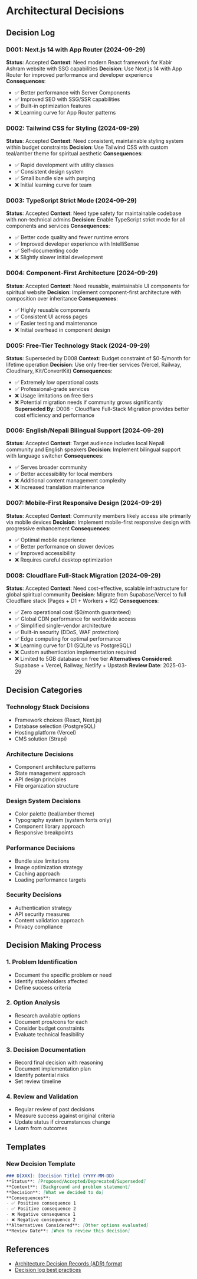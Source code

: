 # Architectural Decisions

## Decision Log

### D001: Next.js 14 with App Router (2024-09-29)
**Status**: Accepted
**Context**: Need modern React framework for Kabir Ashram website with SSG capabilities
**Decision**: Use Next.js 14 with App Router for improved performance and developer experience
**Consequences**:
- ✅ Better performance with Server Components
- ✅ Improved SEO with SSG/SSR capabilities
- ✅ Built-in optimization features
- ❌ Learning curve for App Router patterns

### D002: Tailwind CSS for Styling (2024-09-29)
**Status**: Accepted
**Context**: Need consistent, maintainable styling system within budget constraints
**Decision**: Use Tailwind CSS with custom teal/amber theme for spiritual aesthetic
**Consequences**:
- ✅ Rapid development with utility classes
- ✅ Consistent design system
- ✅ Small bundle size with purging
- ❌ Initial learning curve for team

### D003: TypeScript Strict Mode (2024-09-29)
**Status**: Accepted
**Context**: Need type safety for maintainable codebase with non-technical admins
**Decision**: Enable TypeScript strict mode for all components and services
**Consequences**:
- ✅ Better code quality and fewer runtime errors
- ✅ Improved developer experience with IntelliSense
- ✅ Self-documenting code
- ❌ Slightly slower initial development

### D004: Component-First Architecture (2024-09-29)
**Status**: Accepted
**Context**: Need reusable, maintainable UI components for spiritual website
**Decision**: Implement component-first architecture with composition over inheritance
**Consequences**:
- ✅ Highly reusable components
- ✅ Consistent UI across pages
- ✅ Easier testing and maintenance
- ❌ Initial overhead in component design

### D005: Free-Tier Technology Stack (2024-09-29)
**Status**: Superseded by D008
**Context**: Budget constraint of $0-5/month for lifetime operation
**Decision**: Use only free-tier services (Vercel, Railway, Cloudinary, Kit/ConvertKit)
**Consequences**:
- ✅ Extremely low operational costs
- ✅ Professional-grade services
- ❌ Usage limitations on free tiers
- ❌ Potential migration needs if community grows significantly
**Superseded By**: D008 - Cloudflare Full-Stack Migration provides better cost efficiency and performance

### D006: English/Nepali Bilingual Support (2024-09-29)
**Status**: Accepted
**Context**: Target audience includes local Nepali community and English speakers
**Decision**: Implement bilingual support with language switcher
**Consequences**:
- ✅ Serves broader community
- ✅ Better accessibility for local members
- ❌ Additional content management complexity
- ❌ Increased translation maintenance

### D007: Mobile-First Responsive Design (2024-09-29)
**Status**: Accepted
**Context**: Community members likely access site primarily via mobile devices
**Decision**: Implement mobile-first responsive design with progressive enhancement
**Consequences**:
- ✅ Optimal mobile experience
- ✅ Better performance on slower devices
- ✅ Improved accessibility
- ❌ Requires careful desktop optimization

### D008: Cloudflare Full-Stack Migration (2024-09-29)
**Status**: Accepted
**Context**: Need cost-effective, scalable infrastructure for global spiritual community
**Decision**: Migrate from Supabase/Vercel to full Cloudflare stack (Pages + D1 + Workers + R2)
**Consequences**:
- ✅ Zero operational cost ($0/month guaranteed)
- ✅ Global CDN performance for worldwide access
- ✅ Simplified single-vendor architecture
- ✅ Built-in security (DDoS, WAF protection)
- ✅ Edge computing for optimal performance
- ❌ Learning curve for D1 (SQLite vs PostgreSQL)
- ❌ Custom authentication implementation required
- ❌ Limited to 5GB database on free tier
**Alternatives Considered**: Supabase + Vercel, Railway, Netlify + Upstash
**Review Date**: 2025-03-29

## Decision Categories

### Technology Stack Decisions
- Framework choices (React, Next.js)
- Database selection (PostgreSQL)
- Hosting platform (Vercel)
- CMS solution (Strapi)

### Architecture Decisions
- Component architecture patterns
- State management approach
- API design principles
- File organization structure

### Design System Decisions
- Color palette (teal/amber theme)
- Typography system (system fonts only)
- Component library approach
- Responsive breakpoints

### Performance Decisions
- Bundle size limitations
- Image optimization strategy
- Caching approach
- Loading performance targets

### Security Decisions
- Authentication strategy
- API security measures
- Content validation approach
- Privacy compliance

## Decision Making Process

### 1. Problem Identification
- Document the specific problem or need
- Identify stakeholders affected
- Define success criteria

### 2. Option Analysis
- Research available options
- Document pros/cons for each
- Consider budget constraints
- Evaluate technical feasibility

### 3. Decision Documentation
- Record final decision with reasoning
- Document implementation plan
- Identify potential risks
- Set review timeline

### 4. Review and Validation
- Regular review of past decisions
- Measure success against original criteria
- Update status if circumstances change
- Learn from outcomes

## Templates

### New Decision Template
```markdown
### D[XXX]: [Decision Title] (YYYY-MM-DD)
**Status**: [Proposed/Accepted/Deprecated/Superseded]
**Context**: [Background and problem statement]
**Decision**: [What we decided to do]
**Consequences**:
- ✅ Positive consequence 1
- ✅ Positive consequence 2
- ❌ Negative consequence 1
- ❌ Negative consequence 2
**Alternatives Considered**: [Other options evaluated]
**Review Date**: [When to review this decision]
```

## References
- [Architecture Decision Records (ADR) format](https://github.com/joelparkerhenderson/architecture-decision-record)
- [Decision log best practices](https://github.com/npryce/adr-tools)